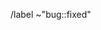 <!--
Indicate in your MR title:
	- what it does
	- which issue it fixes by adding "(Fix #[issue number])"
-->


<!-- Don't remove this line -->
/label ~"bug::fixed"
